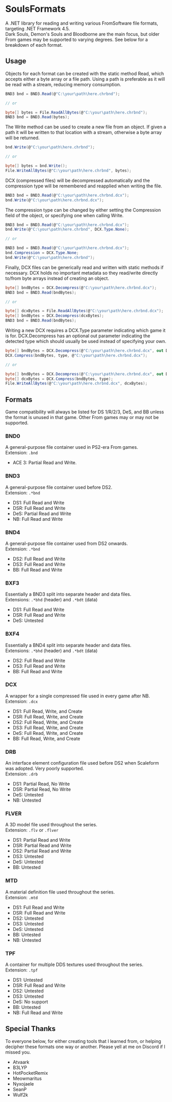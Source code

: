 
# SoulsFormats
A .NET library for reading and writing various FromSoftware file formats, targeting .NET Framework 4.5.  
Dark Souls, Demon's Souls and Bloodborne are the main focus, but older From games may be supported to varying degrees. See below for a breakdown of each format.

## Usage
Objects for each format can be created with the static method Read, which accepts either a byte array or a file path. Using a path is preferable as it will be read with a stream, reducing memory consumption.
```cs
BND3 bnd = BND3.Read(@"C:\your\path\here.chrbnd");

// or

byte[] bytes = File.ReadAllBytes(@"C:\your\path\here.chrbnd");
BND3 bnd = BND3.Read(bytes);
```

The Write method can be used to create a new file from an object. If given a path it will be written to that location with a stream, otherwise a byte array will be returned.
```cs
bnd.Write(@"C:\your\path\here.chrbnd");

// or

byte[] bytes = bnd.Write();
File.WriteAllBytes(@"C:\your\path\here.chrbnd", bytes);
```

DCX (compressed files) will be decompressed automatically and the compression type will be remembered and reapplied when writing the file.
```cs
BND3 bnd = BND3.Read(@"C:\your\path\here.chrbnd.dcx");
bnd.Write(@"C:\your\path\here.chrbnd.dcx");
```

The compression type can be changed by either setting the Compression field of the object, or specifying one when calling Write.
```cs
BND3 bnd = BND3.Read(@"C:\your\path\here.chrbnd.dcx");
bnd.Write(@"C:\your\path\here.chrbnd", DCX.Type.None);

// or

BND3 bnd = BND3.Read(@"C:\your\path\here.chrbnd.dcx");
bnd.Compression = DCX.Type.None;
bnd.Write(@"C:\your\path\here.chrbnd");
```

Finally, DCX files can be generically read and written with static methods if necessary. DCX holds no important metadata so they read/write directly to/from byte arrays instead of creating an object.
```cs
byte[] bndBytes = DCX.Decompress(@"C:\your\path\here.chrbnd.dcx");
BND3 bnd = BND3.Read(bndBytes);

// or

byte[] dcxBytes = File.ReadAllBytes(@"C:\your\path\here.chrbnd.dcx");
byte[] bndBytes = DCX.Decompress(dcxBytes);
BND3 bnd = BND3.Read(bndBytes);
```

Writing a new DCX requires a DCX.Type parameter indicating which game it is for. DCX.Decompress has an optional out parameter indicating the detected type which should usually be used instead of specifying your own.
```cs
byte[] bndBytes = DCX.Decompress(@"C:\your\path\here.chrbnd.dcx", out DCX.Type type);
DCX.Compress(bndBytes, type, @"C:\your\path\here.chrbnd.dcx");

// or

byte[] bndBytes = DCX.Decompress(@"C:\your\path\here.chrbnd.dcx", out DCX.Type type);
byte[] dcxBytes = DCX.Compress(bndBytes, type);
File.WriteAllBytes(@"C:\your\path\here.chrbnd.dcx", dcxBytes);
```

## Formats
Game compatibility will always be listed for DS 1/R/2/3, DeS, and BB unless the format is unused in that game. Other From games may or may not be supported.

### BND0
A general-purpose file container used in PS2-era From games.  
Extension: `.bnd`  
* ACE 3: Partial Read and Write.

### BND3
A general-purpose file container used before DS2.  
Extension: `.*bnd`
* DS1: Full Read and Write
* DSR: Full Read and Write
* DeS: Partial Read and Write
* NB: Full Read and Write

### BND4
A general-purpose file container used from DS2 onwards.  
Extension: `.*bnd`
* DS2: Full Read and Write
* DS3: Full Read and Write
* BB: Full Read and Write

### BXF3
Essentially a BND3 split into separate header and data files.  
Extensions: `.*bhd` (header) and `.*bdt` (data)
* DS1: Full Read and Write
* DSR: Full Read and Write
* DeS: Untested

### BXF4
Essentially a BND4 split into separate header and data files.  
Extensions: `.*bhd` (header) and `.*bdt` (data)
* DS2: Full Read and Write
* DS3: Full Read and Write
* BB: Full Read and Write

### DCX
A wrapper for a single compressed file used in every game after NB.  
Extension: `.dcx`
* DS1: Full Read, Write, and Create
* DSR: Full Read, Write, and Create
* DS2: Full Read, Write, and Create
* DS3: Full Read, Write, and Create
* DeS: Full Read, Write, and Create
* BB: Full Read, Write, and Create

### DRB
An interface element configuration file used before DS2 when Scaleform was adopted. Very poorly supported.  
Extension: `.drb`
* DS1: Partial Read, No Write
* DSR: Partial Read, No Write
* DeS: Untested
* NB: Untested

### FLVER
A 3D model file used throughout the series.  
Extension: `.flv` or `.flver`
* DS1: Partial Read and Write
* DSR: Partial Read and Write
* DS2: Partial Read and Write
* DS3: Untested
* DeS: Untested
* BB: Untested

### MTD
A material definition file used throughout the series.  
Extension: `.mtd`
* DS1: Full Read and Write
* DSR: Full Read and Write
* DS2: Untested
* DS3: Untested
* DeS: Untested
* BB: Untested
* NB: Untested

### TPF
A container for multiple DDS textures used throughout the series.  
Extension: `.tpf`
* DS1: Untested
* DSR: Full Read and Write
* DS2: Untested
* DS3: Untested
* DeS: No support
* BB: Untested
* NB: Full Read and Write

## Special Thanks
To everyone below, for either creating tools that I learned from, or helping decipher these formats one way or another. Please yell at me on Discord if I missed you.
* Atvaark
* B3LYP
* HotPocketRemix
* Meowmaritus
* Nyxojaele
* SeanP
* Wulf2k

